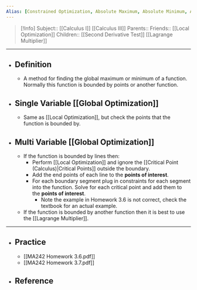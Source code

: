 ```yaml
---
Alias: [Constrained Optimization, Absolute Maximum, Absolute Minimum, Absolute Extrema]
---
```

> [!Info]
> Subject:: [[Calculus I]] [[Calculus III]]
> Parents:: 
> Friends:: [[Local Optimization]]
> Children:: [[Second Derivative Test]] [[Lagrange Multiplier]]
---
- ## Definition
	- A method for finding the global maximum or minimum of a function. Normally this function is bounded by points or another function.
- ## Single Variable [[Global Optimization]]
	- Same as [[Local Optimization]], but check the points that the function is bounded by.
- ## Multi Variable [[Global Optimization]]
	- If the function is bounded by lines then:
		- Perform [[Local Optimization]] and ignore the [[Critical Point (Calculus)|Critical Points]] outside the boundary.
		- Add the end points of each line to the **points of interest**.
		- For each boundary segment plug in constraints for each segment into the function. Solve for each critical point and add them to the **points of interest**.
			- Note the example in Homework 3.6 is not correct, check the textbook for an actual example.
	- If the function is bounded by another function then it is best to use the [[Lagrange Multiplier]].
---
- ## Practice
	- [[MA242 Homework 3.6.pdf]]
	- [[MA242 Homework 3.7.pdf]]
- ## Reference